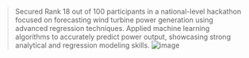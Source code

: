 > Secured Rank 18 out of 100 participants in a national-level hackathon focused on forecasting wind turbine power generation using advanced regression techniques.
> Applied machine learning algorithms to accurately predict power output, showcasing strong analytical and regression modeling skills.
![image](https://github.com/user-attachments/assets/17351fc1-feed-4730-b15f-cc818590f09c)
